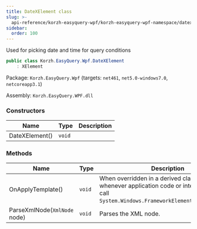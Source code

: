 ```yaml
---
title: DateXElement class
slug: >-
  api-reference/korzh-easyquery-wpf/korzh-easyquery-wpf-namespace/datexelement-class
sidebar:
  order: 100
---
```


Used for picking date and time for query conditions
```csharp
public class Korzh.EasyQuery.Wpf.DateXElement
    : XElement

```
Package: `Korzh.EasyQuery.Wpf` (targets: `net461`, `net5.0-windows7.0`, `netcoreapp3.1`)

Assembly: `Korzh.EasyQuery.WPF.dll`

### Constructors

| Name | Type | Description | 
| --- | --- | --- | 
| DateXElement() | `void` |  | 


### Methods

| Name | Type | Description | 
| --- | --- | --- | 
| OnApplyTemplate() | `void` | When overridden in a derived class, is invoked whenever application code or internal processes call `System.Windows.FrameworkElement.ApplyTemplate`. | 
| ParseXmlNode(`XmlNode` node) | `void` | Parses the XML node. |
